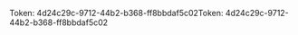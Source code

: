 <span data-ttu-id="103d4-101">Token: 4d24c29c-9712-44b2-b368-ff8bbdaf5c02</span><span class="sxs-lookup"><span data-stu-id="103d4-101">Token: 4d24c29c-9712-44b2-b368-ff8bbdaf5c02</span></span>